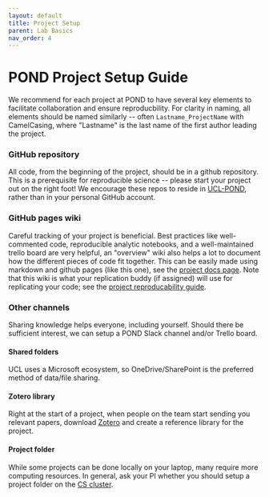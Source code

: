 ```yaml
---
layout: default
title: Project Setup
parent: Lab Basics
nav_order: 4
---
```


# POND Project Setup Guide

We recommend for each project at POND to have several key elements to facilitate collaboration and ensure reproducbility.  For clarity in naming, all elements should be named similarly -- often ```Lastname_ProjectName``` with CamelCasing, where "Lastname" is the last name of the first author leading the project.


### GitHub repository

All code, from the beginning of the project, should be in a github repository.  This is a prerequisite for reproducible science -- please start your project out on the right foot! We encourage these repos to reside in [UCL-POND](www.github.com/ucl-pond), rather than in your personal GitHub account.


### GitHub pages wiki

Careful tracking of your project is beneficial. Best practices like well-commented code, reproducible analytic notebooks, and a well-maintained trello board are very helpful, an "overview" wiki also helps a lot to document how the different pieces of code fit together. This can be  easily made using markdown and github pages (like this one), see the [project docs page](/docs/Contributing/project-documentation/). Note that this wiki is what your replication buddy (if assigned) will use for replicating your code; see the [project reproducability guide](/docs/LabHome/ReproSystem/).


### Other channels

Sharing knowledge helps everyone, including yourself. Should there be sufficient interest, we can setup a POND Slack channel and/or Trello board.

#### Shared folders

UCL uses a Microsoft ecosystem, so OneDrive/SharePoint is the preferred method of data/file sharing.

#### Zotero library

Right at the start of a project, when people on the team start sending you relevant papers, download [Zotero](https://zotero.org) and create a reference library for the project.

#### Project folder

While some projects can be done locally on your laptop, many require more computing resources.  In general, ask your PI whether you should setup a project folder on the [CS cluster](/docs/cluster).
